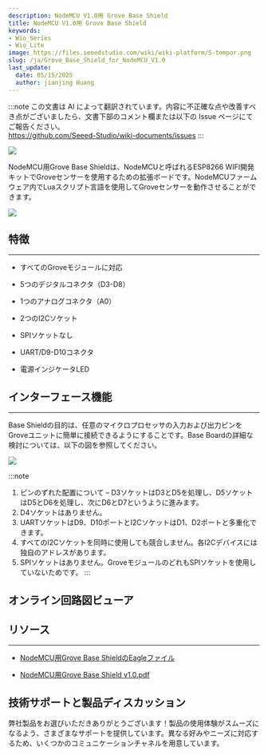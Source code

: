 ```yaml
---
description: NodeMCU V1.0用 Grove Base Shield
title: NodeMCU V1.0用 Grove Base Shield
keywords:
- Wio_Series 
- Wio_Lite
image: https://files.seeedstudio.com/wiki/wiki-platform/S-tempor.png
slug: /ja/Grove_Base_Shield_for_NodeMCU_V1.0
last_update:
  date: 05/15/2025
  author: jianjing Huang
---
```

:::note
この文書は AI によって翻訳されています。内容に不正確な点や改善すべき点がございましたら、文書下部のコメント欄または以下の Issue ページにてご報告ください。  
https://github.com/Seeed-Studio/wiki-documents/issues
:::

<!-- ---
name: NodeMCU V1.0用 Grove Base Shield
category: その他
bzurl: https://www.seeedstudio.com/Grove-Base-BoosterPack-p-2177.html
oldwikiname:  NodeMCU V1.0用 Grove Base Shield
prodimagename: Base_Shield_for_NodeMCU1.jpg
surveyurl: https://www.research.net/r/Grove_Base_Shield_for_NodeMCU_V1
sku:  105020008
--- -->
![](https://files.seeedstudio.com/wiki/Grove_Base_Shield_for_NodeMCU_V1.0/img/Base_Shield_for_NodeMCU1.jpg)

NodeMCU用Grove Base Shieldは、NodeMCUと呼ばれるESP8266 WIFI開発キットでGroveセンサーを使用するための拡張ボードです。NodeMCUファームウェア内でLuaスクリプト言語を使用してGroveセンサーを動作させることができます。

[![](https://files.seeedstudio.com/wiki/Seeed-WiKi/docs/images/300px-Get_One_Now_Banner-ragular.png)](https://www.seeedstudio.com/Grove-Base-BoosterPack-p-2177.html)

## 特徴

---

* すべてのGroveモジュールに対応

* 5つのデジタルコネクタ（D3-D8）

* 1つのアナログコネクタ（A0）

* 2つのI2Cソケット

* SPIソケットなし

* UART/D9-D10コネクタ

* 電源インジケータLED

## インターフェース機能

---
Base Shieldの目的は、任意のマイクロプロセッサの入力および出力ピンをGroveユニットに簡単に接続できるようにすることです。Base Boardの詳細な検討については、以下の図を参照してください。

![](https://files.seeedstudio.com/wiki/Grove_Base_Shield_for_NodeMCU_V1.0/img/Base_Shield_for_NodeMCU2.jpg)

:::note

1. ピンのずれた配置について – D3ソケットはD3とD5を処理し、D5ソケットはD5とD6を処理し、次にD6とD7というように進みます。<br />
2. D4ソケットはありません。<br />
3. UARTソケットはD9、D10ポートとI2CソケットはD1、D2ポートと多重化できます。<br />
4. すべてのI2Cソケットを同時に使用しても競合しません。各I2Cデバイスには独自のアドレスがあります。<br />
5. SPIソケットはありません。GroveモジュールのどれもSPIソケットを使用していないためです。
:::

## オンライン回路図ビューア

<div className="altium-ecad-viewer" data-project-src="https://files.seeedstudio.com/wiki/Grove_Base_Shield_for_NodeMCU_V1.0/res/Grove_Base_Shield_for_NodeMCU_sch_pcb.rar" style={{borderRadius: '0px 0px 4px 4px', height: 500, borderStyle: 'solid', borderWidth: 1, borderColor: 'rgb(241, 241, 241)', overflow: 'hidden', maxWidth: 1280, maxHeight: 700, boxSizing: 'border-box'}}>
</div>

## リソース

---
* [NodeMCU用Grove Base ShieldのEagleファイル](https://files.seeedstudio.com/wiki/Grove_Base_Shield_for_NodeMCU_V1.0/res/Grove_Base_Shield_for_NodeMCU_sch_pcb.rar)

* [NodeMCU用Grove Base Shield v1.0.pdf](https://files.seeedstudio.com/wiki/Grove_Base_Shield_for_NodeMCU_V1.0/res/Grove_Base_Shield_for_NodeMCU_pdf_v1.0.rar)

## 技術サポートと製品ディスカッション

弊社製品をお選びいただきありがとうございます！製品の使用体験がスムーズになるよう、さまざまなサポートを提供しています。異なる好みやニーズに対応するため、いくつかのコミュニケーションチャネルを用意しています。

<div class="button_tech_support_container">
<a href="https://forum.seeedstudio.com/" class="button_forum"></a> 
<a href="https://www.seeedstudio.com/contacts" class="button_email"></a>
</div>

<div class="button_tech_support_container">
<a href="https://discord.gg/eWkprNDMU7" class="button_discord"></a> 
<a href="https://github.com/Seeed-Studio/wiki-documents/discussions/69" class="button_discussion"></a>
</div>